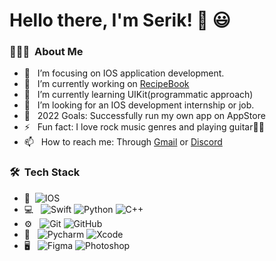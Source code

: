 # Hello there, I'm Serik! 👋 😃

<h3> 👨🏻‍💻 &nbsp;About Me </h3>

- 🎯 &nbsp; I’m focusing on IOS application development. 
- 🔭 &nbsp; I’m currently working on [RecipeBook](https://github.com/SenKill/RecipeBook)
- 🌱 &nbsp; I’m currently learning UIKit(programmatic approach)
- 🤝 &nbsp; I’m looking for an IOS development internship or job. 
- 🥅 &nbsp; 2022 Goals: Successfully run my own app on AppStore
- ⚡  &nbsp; Fun fact: I love rock music genres and playing guitar🤘😎
- 📫 &nbsp; How to reach me: Through [Gmail](mailto:serik1404500@gmail.com) or [Discord](https://discordapp.com/users/282506513304518656)


<h3> 🛠 &nbsp;Tech Stack</h3>

- 📱&nbsp;
  ![IOS](https://img.shields.io/badge/-IOS-333333?style=flat&logo=ios)
- 💻 &nbsp;
  ![Swift](https://img.shields.io/badge/-Swift-333333?style=flat&logo=swift)
  ![Python](https://img.shields.io/badge/-Python-333333?style=flat&logo=python)
  ![C++](https://img.shields.io/badge/-C++-333333?style=flat&logo=C%2B%2B&logoColor=00599C)
- ⚙️ &nbsp;
  ![Git](https://img.shields.io/badge/-Git-333333?style=flat&logo=git)
  ![GitHub](https://img.shields.io/badge/-GitHub-333333?style=flat&logo=github)
- 🔧 &nbsp;
  ![Pycharm](https://img.shields.io/badge/-Pycharm-333333?style=flat&logo=pycharm)
  ![Xcode](https://img.shields.io/badge/-Xcode-333333?style=flat&logo=xcode)
- 🖥 &nbsp;
  ![Figma](https://img.shields.io/badge/-Figma-333333?style=flat&logo=figma)
  ![Photoshop](https://img.shields.io/badge/-Photoshop-333333?style=flat&logo=adobe-photoshop)
